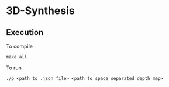 # 3D-Synthesis

## Execution
To compile
```
make all
```

To run
```
./p <path to .json file> <path to space separated depth map>
```
<!--Example - ./p ../CityScapes/aachen/aachen_000055_000019_gtFine_polygons.json ../depthMap/output/aachen_000055_000019_leftImg8bit_depth.txt -->
